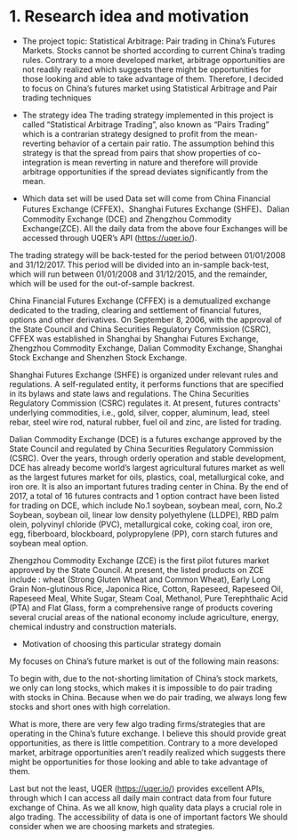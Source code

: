 # 1. Research idea and motivation
* The project topic: Statistical Arbitrage: Pair trading in China’s Futures Markets.
Stocks cannot be shorted according to current China’s trading rules. Contrary to a more developed market, arbitrage opportunities are not readily realized which suggests there might be opportunities for those looking and able to take advantage of them. Therefore, I decided to focus on China’s futures market using Statistical Arbitrage and Pair trading techniques

* The strategy idea
The trading strategy implemented in this project is called “Statistical Arbitrage Trading”, also known as “Pairs Trading” which is a contrarian strategy designed to profit from the mean-reverting behavior of a certain pair ratio. The assumption behind this strategy is that the spread from pairs that show properties of co-integration is mean reverting in nature and therefore will provide arbitrage opportunities if the spread deviates significantly from the mean.

* Which data set will be used
Data set will come from China Financial Futures Exchange (CFFEX)、Shanghai Futures Exchange (SHFE)、Dalian Commodity Exchange (DCE) and Zhengzhou Commodity Exchange(ZCE). All the daily data from the above four Exchanges will be accessed through UQER’s API (https://uqer.io/).

The trading strategy will be back-tested for the period between 01/01/2008 and 31/12/2017. This period will be divided into an in-sample back-test, which will run between 01/01/2008 and 31/12/2015, and the remainder, which will be used for the out-of-sample backrest.

China Financial Futures Exchange (CFFEX) is a demutualized exchange dedicated to the trading, clearing and settlement of financial futures, options and other derivatives. On September 8, 2006, with the approval of the State Council and China Securities Regulatory Commission (CSRC), CFFEX was established in Shanghai by Shanghai Futures Exchange, Zhengzhou Commodity Exchange, Dalian Commodity Exchange, Shanghai Stock Exchange and Shenzhen Stock Exchange.

Shanghai Futures Exchange (SHFE) is organized under relevant rules and regulations. A self-regulated entity, it performs functions that are specified in its bylaws and state laws and regulations. The China Securities Regulatory Commission (CSRC) regulates it. At present, futures contracts' underlying commodities, i.e., gold, silver, copper, aluminum, lead, steel rebar, steel wire rod, natural rubber, fuel oil and zinc, are listed for trading.

Dalian Commodity Exchange (DCE) is a futures exchange approved by the State Council and regulated by China Securities Regulatory Commission (CSRC). Over the years, through orderly operation and stable development, DCE has already become world’s largest agricultural futures market as well as the largest futures market for oils, plastics, coal, metallurgical coke, and iron ore. It is also an important futures trading center in China. By the end of 2017, a total of 16 futures contracts and 1 option contract have been listed for trading on DCE, which include No.1 soybean, soybean meal, corn, No.2 Soybean, soybean oil, linear low density polyethylene (LLDPE), RBD palm olein, polyvinyl chloride (PVC), metallurgical coke, coking coal, iron ore, egg, fiberboard, blockboard, polypropylene (PP), corn starch futures and soybean meal option.

Zhengzhou Commodity Exchange (ZCE) is the first pilot futures market approved by the State Council. At present, the listed products on ZCE include : wheat (Strong Gluten Wheat and Common Wheat), Early Long Grain Non-glutinous Rice, Japonica Rice, Cotton, Rapeseed, Rapeseed Oil, Rapeseed Meal, White Sugar, Steam Coal, Methanol, Pure Terephthalic Acid (PTA) and Flat Glass, form a comprehensive range of products covering several crucial areas of the national economy include agriculture, energy, chemical industry and construction materials.

* Motivation of choosing this particular strategy domain

My focuses on China’s future market is out of the following main reasons:

To begin with, due to the not-shorting limitation of China’s stock markets, we only can long stocks, which makes it is impossible to do pair trading with stocks in China. Because when we do pair trading, we always long few stocks and short ones with high correlation.

What is more, there are very few algo trading firms/strategies that are operating in the China’s future exchange. I believe this should provide great opportunities, as there is little competition. Contrary to a more developed market, arbitrage opportunities aren’t readily realized which suggests there might be opportunities for those looking and able to take advantage of them.

Last but not the least, UQER (https://uqer.io/) provides excellent APIs, through which I can access all daily main contract data from four future exchange of China. As we all know, high quality data plays a crucial role in algo trading. The accessibility of data is one of important factors We should consider when we are choosing markets and strategies.
